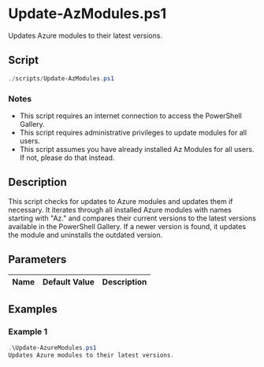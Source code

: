 # Update-AzModules.ps1

Updates Azure modules to their latest versions.

## Script

```powershell
./scripts/Update-AzModules.ps1
```

### Notes

- This script requires an internet connection to access the PowerShell Gallery.
- This script requires administrative privileges to update modules for all users.
- This script assumes you have already installed Az Modules for all users. If not, please do that instead.

## Description

This script checks for updates to Azure modules and updates them if necessary. It iterates through all installed Azure modules with names starting with "Az." and compares their current versions to the latest versions available in the PowerShell Gallery. If a newer version is found, it updates the module and uninstalls the outdated version.

## Parameters

Name | Default Value | Description
---- | ------------- | -----------


## Examples

### Example 1

```powershell
.\Update-AzureModules.ps1
Updates Azure modules to their latest versions.
```
